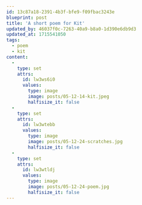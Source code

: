 ```yaml
---
id: 13c87a18-2391-4b3f-bfe9-f09fbac3243e
blueprint: post
title: 'A short poem for Kit'
updated_by: 46037f0c-7263-40a9-b8a0-1d390e6db9d3
updated_at: 1715541050
tags:
  - poem
  - kit
content:
  -
    type: set
    attrs:
      id: lw3ws6i0
      values:
        type: image
        image: posts/05-12-14-kit.jpeg
        halfisize_it: false
  -
    type: set
    attrs:
      id: lw3wtebb
      values:
        type: image
        image: posts/05-12-24-scratches.jpg
        halfisize_it: false
  -
    type: set
    attrs:
      id: lw3wtldj
      values:
        type: image
        image: posts/05-12-24-poem.jpg
        halfisize_it: false
---
```

